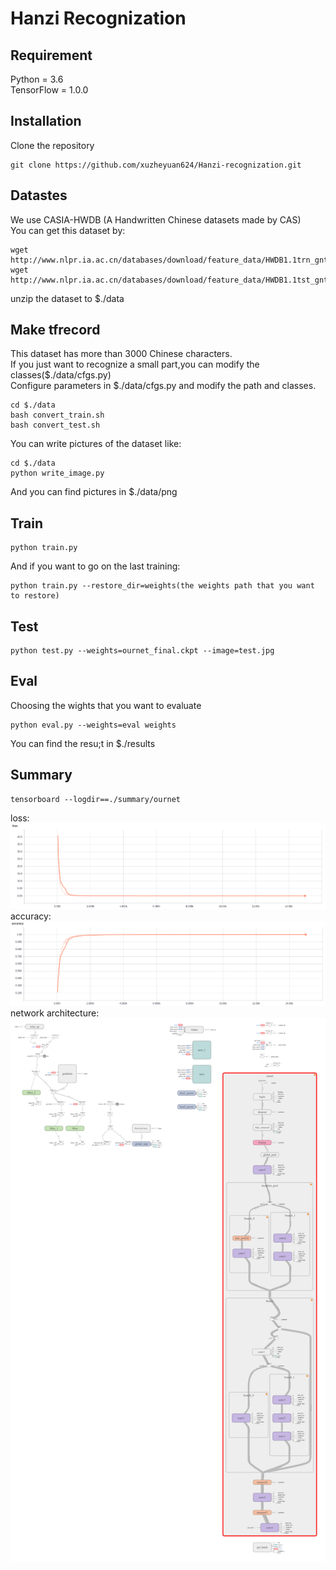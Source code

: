 Hanzi Recognization
===================
Requirement
-----------
Python = 3.6<br>
TensorFlow = 1.0.0<br>

Installation
-------------
Clone the repository<br>
```Shell
git clone https://github.com/xuzheyuan624/Hanzi-recognization.git
```

Datastes
--------
We use CASIA-HWDB (A Handwritten Chinese datasets made by CAS)<br>
You can get this dataset by:<br>
```Shell
wget http://www.nlpr.ia.ac.cn/databases/download/feature_data/HWDB1.1trn_gnt.zip
wget http://www.nlpr.ia.ac.cn/databases/download/feature_data/HWDB1.1tst_gnt.zip
```
unzip the dataset to $./data

Make tfrecord
-------------
This dataset has more than 3000 Chinese characters.<br>
If you just want to recognize a small part,you can modify the classes($./data/cfgs.py)<br>
Configure parameters in $./data/cfgs.py and modify the path and classes.<br>
```Shell
cd $./data
bash convert_train.sh
bash convert_test.sh
```
You can write pictures of the dataset like:
```Shell
cd $./data
python write_image.py
```
And you can find pictures in $./data/png

Train 
-----
```Shell
python train.py
```
And if you want to go on the last training:
```Shell
python train.py --restore_dir=weights(the weights path that you want to restore)
```
Test
----
``` Shell
python test.py --weights=ournet_final.ckpt --image=test.jpg
```

Eval
----
Choosing the wights that you want to evaluate
```Shell
python eval.py --weights=eval weights
```
You can find the resu;t in $./results

Summary
-------
```Shell 
tensorboard --logdir==./summary/ournet
```
loss:
![](https://github.com/xuzheyuan624/Hanzi-recognization/blob/master/figure/train/loss.png)
accuracy:
![](https://github.com/xuzheyuan624/Hanzi-recognization/blob/master/figure/train/accuracy.png)
network architecture:
![](https://github.com/xuzheyuan624/Hanzi-recognization/blob/master/figure/graph/graph_run%3D.png)
